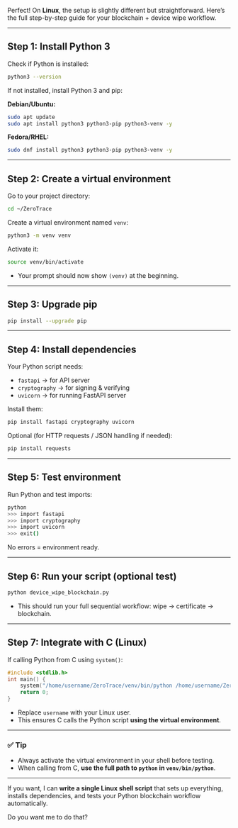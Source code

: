 Perfect! On **Linux**, the setup is slightly different but straightforward. Here’s the full step-by-step guide for your blockchain + device wipe workflow.

---

## **Step 1: Install Python 3**

Check if Python is installed:

```bash
python3 --version
```

If not installed, install Python 3 and pip:

**Debian/Ubuntu:**

```bash
sudo apt update
sudo apt install python3 python3-pip python3-venv -y
```

**Fedora/RHEL:**

```bash
sudo dnf install python3 python3-pip python3-venv -y
```

---

## **Step 2: Create a virtual environment**

Go to your project directory:

```bash
cd ~/ZeroTrace
```

Create a virtual environment named `venv`:

```bash
python3 -m venv venv
```

Activate it:

```bash
source venv/bin/activate
```

* Your prompt should now show `(venv)` at the beginning.

---

## **Step 3: Upgrade pip**

```bash
pip install --upgrade pip
```

---

## **Step 4: Install dependencies**

Your Python script needs:

* `fastapi` → for API server
* `cryptography` → for signing & verifying
* `uvicorn` → for running FastAPI server

Install them:

```bash
pip install fastapi cryptography uvicorn
```

Optional (for HTTP requests / JSON handling if needed):

```bash
pip install requests
```

---

## **Step 5: Test environment**

Run Python and test imports:

```bash
python
>>> import fastapi
>>> import cryptography
>>> import uvicorn
>>> exit()
```

No errors = environment ready.

---

## **Step 6: Run your script (optional test)**

```bash
python device_wipe_blockchain.py
```

* This should run your full sequential workflow: wipe → certificate → blockchain.

---

## **Step 7: Integrate with C (Linux)**

If calling Python from C using `system()`:

```c
#include <stdlib.h>
int main() {
    system("/home/username/ZeroTrace/venv/bin/python /home/username/ZeroTrace/device_wipe_blockchain.py");
    return 0;
}
```

* Replace `username` with your Linux user.
* This ensures C calls the Python script **using the virtual environment**.

---

### ✅ **Tip**

* Always activate the virtual environment in your shell before testing.
* When calling from C, **use the full path to `python` in `venv/bin/python`**.

---

If you want, I can **write a single Linux shell script** that sets up everything, installs dependencies, and tests your Python blockchain workflow automatically.

Do you want me to do that?
